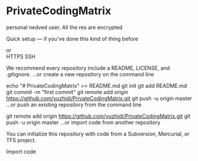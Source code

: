 # PrivateCodingMatrix
personal nedved user. All the res are encrypted

Quick setup — if you've done this kind of thing before

or	
HTTPS
SSH
	
We recommend every repository include a README, LICENSE, and .gitignore.
…or create a new repository on the command line


echo "# PrivateCodingMatrix" >> README.md
git init
git add README.md
git commit -m "first commit"
git remote add origin https://github.com/yuzhidi/PrivateCodingMatrix.git
git push -u origin master
…or push an existing repository from the command line


git remote add origin https://github.com/yuzhidi/PrivateCodingMatrix.git
git push -u origin master
…or import code from another repository

You can initialize this repository with code from a Subversion, Mercurial, or TFS project.

Import code
